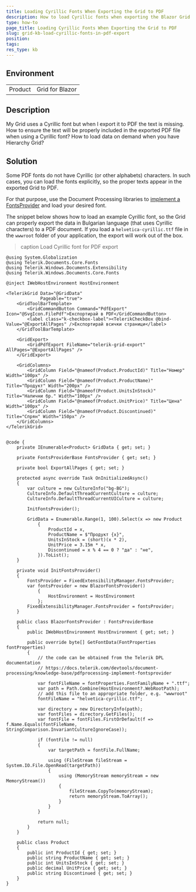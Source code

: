 ```yaml
---
title: Loading Cyrillic Fonts When Exporting the Grid to PDF
description: How to load Cyrillic fonts when exporting the Blazor Grid to PDF?
type: how-to
page_title: Loading Cyrillic Fonts When Exporting the Grid to PDF
slug: grid-kb-load-cyrillic-fonts-in-pdf-export
position: 
tags: 
res_type: kb
---
```


## Environment

<table>
    <tbody>
        <tr>
            <td>Product</td>
            <td>Grid for Blazor</td>
        </tr>
    </tbody>
</table>

## Description

My Grid uses a Cyrillic font but when I export it to PDF the text is missing. How to ensure the text will be properly included in the exported PDF file when using a Cyrillic font? 
How to load data on demand when you have Hierarchy Grid?

## Solution

Some PDF fonts do not have Cyrillic (or other alphabets) characters. In such cases, you can load the fonts explicitly, so the proper texts appear in the exported Grid to PDF.

For that purpose, use the Document Processing libraries to [implement a FontsProvider](https://docs.telerik.com/devtools/document-processing/knowledge-base/pdfprocessing-implement-fontsprovider) and load your desired font.

The snippet below shows how to load an example Cyrillic font, so the Grid can properly export the data in Bulgarian language (that uses Cyrillic characters) to a PDF document. If you load a `helvetica-cyrillic.ttf` file in the `wwwroot` folder of your application, the export will work out of the box.

>caption Load Cyrillic font for PDF export

````RAZOR
@using System.Globalization
@using Telerik.Documents.Core.Fonts
@using Telerik.Windows.Documents.Extensibility
@using Telerik.Windows.Documents.Core.Fonts

@inject IWebHostEnvironment HostEnvironment

<TelerikGrid Data="@GridData"
             Pageable="true">
    <GridToolBarTemplate>
        <GridCommandButton Command="PdfExport" Icon="@SvgIcon.FilePdf">Експортирай в PDF</GridCommandButton>
        <label class="k-checkbox-label"><TelerikCheckBox @bind-Value="@ExportAllPages" />Експортирай всички страници</label>
    </GridToolBarTemplate>

    <GridExport>
        <GridPdfExport FileName="telerik-grid-export" AllPages="@ExportAllPages" />
    </GridExport>

    <GridColumns>
        <GridColumn Field="@nameof(Product.ProductId)" Title="Номер" Width="100px" />
        <GridColumn Field="@nameof(Product.ProductName)" Title="Продукт" Width="200px" />
        <GridColumn Field="@nameof(Product.UnitsInStock)" Title="Налични бр." Width="100px" />
        <GridColumn Field="@nameof(Product.UnitPrice)" Title="Цена" Width="100px" />
        <GridColumn Field="@nameof(Product.Discontinued)" Title="Спрян" Width="150px" />
    </GridColumns>
</TelerikGrid>


@code {
    private IEnumerable<Product> GridData { get; set; }

    private FontsProviderBase FontsProvider { get; set; }

    private bool ExportAllPages { get; set; }

    protected async override Task OnInitializedAsync()
    {      
        var culture = new CultureInfo("bg-BG");
        CultureInfo.DefaultThreadCurrentCulture = culture;
        CultureInfo.DefaultThreadCurrentUICulture = culture;

        InitFontsProvider();

        GridData = Enumerable.Range(1, 100).Select(x => new Product
            {
                ProductId = x,
                ProductName = $"Продукт {x}",
                UnitsInStock = (short)(x * 2),
                UnitPrice = 3.15m * x,
                Discontinued = x % 4 == 0 ? "да" : "не",
            }).ToList();
    }

    private void InitFontsProvider()
    {
        FontsProvider = FixedExtensibilityManager.FontsProvider;
        var fontsProvider = new BlazorFontsProvider()
            {
                HostEnvironment = HostEnvironment
            };
        FixedExtensibilityManager.FontsProvider = fontsProvider;
    }

    public class BlazorFontsProvider : FontsProviderBase
    {
        public IWebHostEnvironment HostEnvironment { get; set; }

        public override byte[] GetFontData(FontProperties fontProperties)
        {
            // the code can be obtained from the Telerik DPL documentation
            // https://docs.telerik.com/devtools/document-processing/knowledge-base/pdfprocessing-implement-fontsprovider

            var fontFileName = fontProperties.FontFamilyName + ".ttf";
            var path = Path.Combine(HostEnvironment?.WebRootPath);
            // add this file to an appropriate folder, e.g. "wwwroot"
            fontFileName = "helvetica-cyrillic.ttf";

            var directory = new DirectoryInfo(path);
            var fontFiles = directory.GetFiles();
            var fontFile = fontFiles.FirstOrDefault(f => f.Name.Equals(fontFileName, StringComparison.InvariantCultureIgnoreCase));

            if (fontFile != null)
            {
                var targetPath = fontFile.FullName;

                using (FileStream fileStream = System.IO.File.OpenRead(targetPath))
                {
                    using (MemoryStream memoryStream = new MemoryStream())
                    {
                        fileStream.CopyTo(memoryStream);
                        return memoryStream.ToArray();
                    }
                }
            }

            return null;
        }
    }

    public class Product
    {
        public int ProductId { get; set; }
        public string ProductName { get; set; }
        public int UnitsInStock { get; set; }
        public decimal UnitPrice { get; set; }
        public string Discontinued { get; set; }
    }
}
````